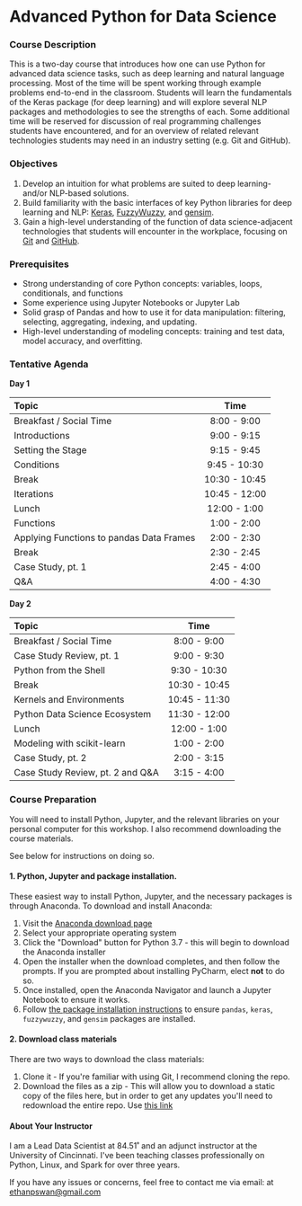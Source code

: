 # Advanced Python for Data Science

### Course Description

This is a two-day course that introduces how one can use Python for advanced data science tasks, such as deep learning and natural language processing.
Most of the time will be spent working through example problems end-to-end in the classroom.
Students will learn the fundamentals of the Keras package (for deep learning) and will explore several NLP packages and methodologies to see the strengths of each.
Some additional time will be reserved for discussion of real programming challenges students have encountered, and for an overview of related relevant technologies students may need in an industry setting (e.g. Git and GitHub).

### Objectives

1. Develop an intuition for what problems are suited to deep learning- and/or NLP-based solutions.
2. Build familiarity with the basic interfaces of key Python libraries for deep learning and NLP: [Keras](http://keras.io), [FuzzyWuzzy](https://github.com/seatgeek/fuzzywuzzy), and [gensim](https://radimrehurek.com/gensim/).
3. Gain a high-level understanding of the function of data science-adjacent technologies that students will encounter in the workplace, focusing on [Git](https://git-scm.com) and [GitHub](https://github.com).

### Prerequisites

- Strong understanding of core Python concepts: variables, loops, conditionals, and functions
- Some experience using Jupyter Notebooks or Jupyter Lab
- Solid grasp of Pandas and how to use it for data manipulation: filtering, selecting, aggregating, indexing, and updating.
- High-level understanding of modeling concepts: training and test data, model accuracy, and overfitting.

### Tentative Agenda

**Day 1**

| Topic                                                                          |     Time      |
| :----------------------------------------------------------------------------- | :-----------: |
| Breakfast / Social Time                                                        |  8:00 - 9:00  |
| Introductions                                                                  |  9:00 - 9:15  |
| Setting the Stage                                                              |  9:15 - 9:45  |
| Conditions                                                                     |  9:45 - 10:30 |
| Break                                                                          | 10:30 - 10:45 |
| Iterations                                                                     | 10:45 - 12:00 |
| Lunch                                                                          | 12:00 - 1:00  |
| Functions                                                                      |  1:00 - 2:00  |
| Applying Functions to pandas Data Frames                                       |  2:00 - 2:30  |
| Break                                                                          |  2:30 - 2:45  |
| Case Study, pt. 1                                                              |  2:45 - 4:00  |
| Q\&A                                                                           |  4:00 - 4:30  | 

**Day 2**

| Topic                                                                          |     Time      |
| :----------------------------------------------------------------------------- | :-----------: |
| Breakfast / Social Time                                                        |  8:00 - 9:00  |
| Case Study Review, pt. 1                                                       |  9:00 - 9:30  |
| Python from the Shell                                                          |  9:30 - 10:30 |
| Break                                                                          | 10:30 - 10:45 |
| Kernels and Environments                                                       | 10:45 - 11:30 |
| Python Data Science Ecosystem                                                  | 11:30 - 12:00 |
| Lunch                                                                          | 12:00 - 1:00  |
| Modeling with scikit-learn                                                     |  1:00 - 2:00  |
| Case Study, pt. 2                                                              |  2:00 - 3:15  |
| Case Study Review, pt. 2 and Q\&A                                              |  3:15 - 4:00  |

### Course Preparation

You will need to install Python, Jupyter, and the relevant libraries on your personal computer for this workshop. I also recommend downloading the course materials.

See below for instructions on doing so.

#### 1. Python, Jupyter and package installation.

These easiest way to install Python, Jupyter, and the necessary packages is through Anaconda. To download and install Anaconda:

1. Visit the [Anaconda download page](https://www.anaconda.com/distribution/)
2. Select your appropriate operating system
3. Click the "Download" button for Python 3.7 - this will begin to download the Anaconda installer
4. Open the installer when the download completes, and then follow the prompts. If you are prompted about installing PyCharm, elect **not** to do so.
5. Once installed, open the Anaconda Navigator and launch a Jupyter Notebook to ensure it works.
6. Follow [the package installation instructions](https://docs.anaconda.com/anaconda/navigator/tutorials/manage-packages/#installing-a-package) to ensure `pandas`, `keras`, `fuzzywuzzy`, and `gensim` packages are installed.

#### 2. Download class materials

There are two ways to download the class materials:

1. Clone it - If you're familiar with using Git, I recommend cloning the repo.
2. Download the files as a zip - This will allow you to download a static copy of the files here, but in order to get any updates you'll need to redownload the entire repo. Use [this link](https://github.com/uc-python/advanced-python-datasci/archive/master.zip)

#### About Your Instructor
I am a Lead Data Scientist at 84.51˚ and an adjunct instructor at the University of Cincinnati.
I've been teaching classes professionally on Python, Linux, and Spark for over three years.

If you have any issues or concerns, feel free to contact me via email: at [ethanpswan@gmail.com](mailto:ethanpswan@gmail.com)

